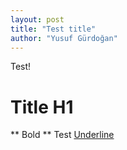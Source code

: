 ```yaml
---
layout: post
title: "Test title"
author: "Yusuf Gürdoğan"
---
```


Test!
# Title H1
** Bold **
Test
<ins>Underline</ins>

